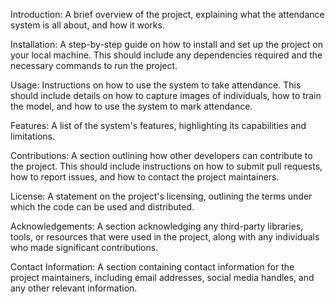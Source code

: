 Introduction: A brief overview of the project, explaining what the attendance system is all about, and how it works.

Installation: A step-by-step guide on how to install and set up the project on your local machine. This should include any dependencies required and the necessary commands to run the project.

Usage: Instructions on how to use the system to take attendance. This should include details on how to capture images of individuals, how to train the model, and how to use the system to mark attendance.

Features: A list of the system's features, highlighting its capabilities and limitations.

Contributions: A section outlining how other developers can contribute to the project. This should include instructions on how to submit pull requests, how to report issues, and how to contact the project maintainers.

License: A statement on the project's licensing, outlining the terms under which the code can be used and distributed.

Acknowledgements: A section acknowledging any third-party libraries, tools, or resources that were used in the project, along with any individuals who made significant contributions.

Contact Information: A section containing contact information for the project maintainers, including email addresses, social media handles, and any other relevant information.

